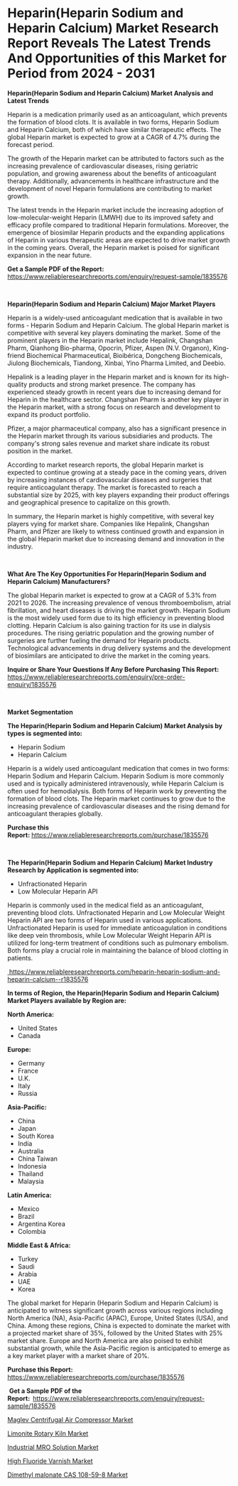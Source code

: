<p><h1>Heparin(Heparin Sodium and Heparin Calcium) Market Research Report Reveals The Latest Trends And Opportunities of this Market for Period from 2024 - 2031</h1></p><p><strong>Heparin(Heparin Sodium and Heparin Calcium) Market Analysis and Latest Trends</strong></p>
<p><p>Heparin is a medication primarily used as an anticoagulant, which prevents the formation of blood clots. It is available in two forms, Heparin Sodium and Heparin Calcium, both of which have similar therapeutic effects. The global Heparin market is expected to grow at a CAGR of 4.7% during the forecast period.</p><p>The growth of the Heparin market can be attributed to factors such as the increasing prevalence of cardiovascular diseases, rising geriatric population, and growing awareness about the benefits of anticoagulant therapy. Additionally, advancements in healthcare infrastructure and the development of novel Heparin formulations are contributing to market growth.</p><p>The latest trends in the Heparin market include the increasing adoption of low-molecular-weight Heparin (LMWH) due to its improved safety and efficacy profile compared to traditional Heparin formulations. Moreover, the emergence of biosimilar Heparin products and the expanding applications of Heparin in various therapeutic areas are expected to drive market growth in the coming years. Overall, the Heparin market is poised for significant expansion in the near future.</p></p>
<p><strong>Get a Sample PDF of the Report:&nbsp;</strong> <a href="https://www.reliableresearchreports.com/enquiry/request-sample/1835576">https://www.reliableresearchreports.com/enquiry/request-sample/1835576</a></p>
<p>&nbsp;</p>
<p><strong>Heparin(Heparin Sodium and Heparin Calcium) Major Market Players</strong></p>
<p><p>Heparin is a widely-used anticoagulant medication that is available in two forms - Heparin Sodium and Heparin Calcium. The global Heparin market is competitive with several key players dominating the market. Some of the prominent players in the Heparin market include Hepalink, Changshan Pharm, Qianhong Bio-pharma, Opocrin, Pfizer, Aspen (N.V. Organon), King-friend Biochemical Pharmaceutical, Bioibérica, Dongcheng Biochemicals, Jiulong Biochemicals, Tiandong, Xinbai, Yino Pharma Limited, and Deebio.</p><p>Hepalink is a leading player in the Heparin market and is known for its high-quality products and strong market presence. The company has experienced steady growth in recent years due to increasing demand for Heparin in the healthcare sector. Changshan Pharm is another key player in the Heparin market, with a strong focus on research and development to expand its product portfolio.</p><p>Pfizer, a major pharmaceutical company, also has a significant presence in the Heparin market through its various subsidiaries and products. The company's strong sales revenue and market share indicate its robust position in the market.</p><p>According to market research reports, the global Heparin market is expected to continue growing at a steady pace in the coming years, driven by increasing instances of cardiovascular diseases and surgeries that require anticoagulant therapy. The market is forecasted to reach a substantial size by 2025, with key players expanding their product offerings and geographical presence to capitalize on this growth.</p><p>In summary, the Heparin market is highly competitive, with several key players vying for market share. Companies like Hepalink, Changshan Pharm, and Pfizer are likely to witness continued growth and expansion in the global Heparin market due to increasing demand and innovation in the industry.</p></p>
<p>&nbsp;</p>
<p><strong>What Are The Key Opportunities For Heparin(Heparin Sodium and Heparin Calcium) Manufacturers?</strong></p>
<p><p>The global Heparin market is expected to grow at a CAGR of 5.3% from 2021 to 2026. The increasing prevalence of venous thromboembolism, atrial fibrillation, and heart diseases is driving the market growth. Heparin Sodium is the most widely used form due to its high efficiency in preventing blood clotting. Heparin Calcium is also gaining traction for its use in dialysis procedures. The rising geriatric population and the growing number of surgeries are further fueling the demand for Heparin products. Technological advancements in drug delivery systems and the development of biosimilars are anticipated to drive the market in the coming years.</p></p>
<p><strong>Inquire or Share Your Questions If Any Before Purchasing This Report:</strong> <a href="https://www.reliableresearchreports.com/enquiry/pre-order-enquiry/1835576">https://www.reliableresearchreports.com/enquiry/pre-order-enquiry/1835576</a></p>
<p>&nbsp;</p>
<p><strong>Market Segmentation</strong></p>
<p><strong>The Heparin(Heparin Sodium and Heparin Calcium) Market Analysis by types is segmented into:</strong></p>
<p><ul><li>Heparin Sodium</li><li>Heparin Calcium</li></ul></p>
<p><p>Heparin is a widely used anticoagulant medication that comes in two forms: Heparin Sodium and Heparin Calcium. Heparin Sodium is more commonly used and is typically administered intravenously, while Heparin Calcium is often used for hemodialysis. Both forms of Heparin work by preventing the formation of blood clots. The Heparin market continues to grow due to the increasing prevalence of cardiovascular diseases and the rising demand for anticoagulant therapies globally.</p></p>
<p><strong>Purchase this Report:&nbsp;</strong><a href="https://www.reliableresearchreports.com/purchase/1835576">https://www.reliableresearchreports.com/purchase/1835576</a></p>
<p>&nbsp;</p>
<p><strong>The Heparin(Heparin Sodium and Heparin Calcium) Market Industry Research by Application is segmented into:</strong></p>
<p><ul><li>Unfractionated Heparin</li><li>Low Molecular Heparin API</li></ul></p>
<p><p>Heparin is commonly used in the medical field as an anticoagulant, preventing blood clots. Unfractionated Heparin and Low Molecular Weight Heparin API are two forms of Heparin used in various applications. Unfractionated Heparin is used for immediate anticoagulation in conditions like deep vein thrombosis, while Low Molecular Weight Heparin API is utilized for long-term treatment of conditions such as pulmonary embolism. Both forms play a crucial role in maintaining the balance of blood clotting in patients.</p></p>
<p><a href="https://www.reliableresearchreports.com/heparin-heparin-sodium-and-heparin-calcium--r1835576">&nbsp;https://www.reliableresearchreports.com/heparin-heparin-sodium-and-heparin-calcium--r1835576</a></p>
<p><strong>In terms of Region, the Heparin(Heparin Sodium and Heparin Calcium) Market Players available by Region are:</strong></p>
<p>
    <p> <strong> North America: </strong>
        <ul>
            <li>United States</li>
            <li>Canada</li>
        </ul>
        </p> 
    <p> <strong> Europe: </strong>
        <ul>
            <li>Germany</li>
            <li>France</li>
            <li>U.K.</li>
            <li>Italy</li>
            <li>Russia</li>
        </ul>
        </p> 
    <p> <strong> Asia-Pacific: </strong>
        <ul>
            <li>China</li>
            <li>Japan</li>
            <li>South Korea</li>
            <li>India</li>
            <li>Australia</li>
            <li>China Taiwan</li>
            <li>Indonesia</li>
            <li>Thailand</li>
            <li>Malaysia</li>
        </ul>
        </p> 
    <p> <strong> Latin America: </strong>
        <ul>
            <li>Mexico</li>
            <li>Brazil</li>
            <li>Argentina Korea</li>
            <li>Colombia</li>
        </ul>
        </p> 
    <p> <strong> Middle East & Africa: </strong>
        <ul>
            <li>Turkey</li>
            <li>Saudi</li>
            <li>Arabia</li>
            <li>UAE</li>
            <li>Korea</li>
        </ul>
    </p>
    </p>
<p><p>The global market for Heparin (Heparin Sodium and Heparin Calcium) is anticipated to witness significant growth across various regions including North America (NA), Asia-Pacific (APAC), Europe, United States (USA), and China. Among these regions, China is expected to dominate the market with a projected market share of 35%, followed by the United States with 25% market share. Europe and North America are also poised to exhibit substantial growth, while the Asia-Pacific region is anticipated to emerge as a key market player with a market share of 20%.</p></p>
<p><strong>Purchase this Report: </strong><a href="https://www.reliableresearchreports.com/purchase/1835576">https://www.reliableresearchreports.com/purchase/1835576</a></p>
<p>&nbsp;<strong>Get a Sample PDF of the Report:&nbsp;&nbsp;</strong><a href="https://www.reliableresearchreports.com/enquiry/request-sample/1835576">https://www.reliableresearchreports.com/enquiry/request-sample/1835576</a></p>
<p><strong></strong></p>
<p><p><a href="https://www.linkedin.com/pulse/maglev-centrifugal-air-compressor-market-share-new-trends-asjme">Maglev Centrifugal Air Compressor Market</a></p><p><a href="https://medium.com/@audieyost2008/limonite-rotary-kiln-market-report-by-product-type-output-180-1000-tons-hour-output-1000-5000-3d09062d8eaa">Limonite Rotary Kiln Market</a></p><p><a href="https://medium.com/@djjdj3773/industrial-mro-solution-market-share-market-analysis-growth-trends-forecasts-for-period-from-71e884abdd37">Industrial MRO Solution Market</a></p><p><a href="https://github.com/nathandecarvalho/Market-Research-Report-List-4/blob/main/high-fluoride-varnish-market.md">High Fluoride Varnish Market</a></p><p><a href="https://github.com/julyju69/Market-Research-Report-List-4/blob/main/dimethyl-malonate-cas-108-59-8-market.md">Dimethyl malonate CAS 108-59-8 Market</a></p></p>